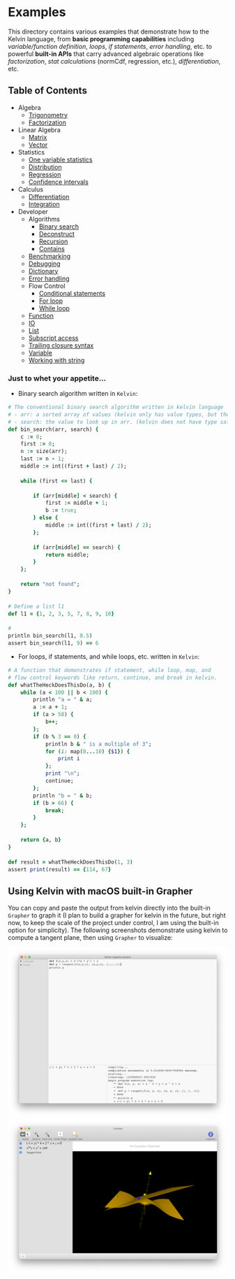 #  Examples
This directory contains various examples that demonstrate how to the Kelvin language, from **basic programming capabilities** including _variable/function definition_, _loops_, _if statements_, _error handling_, etc. to powerful **built-in APIs** that carry advanced algebraic operations like _factorization_, _stat calculations_ (normCdf, regression, etc.), _differentiation_, etc. 

## Table of Contents
- Algebra
    - [Trigonometry](/Examples/Algebra/Trigonometry)
    - [Factorization](/Examples/Algebra/Factorization)
- Linear Algebra
    - [Matrix](/Examples/Linear%20Algebra/Matrix)
    - [Vector](/Examples/Linear%20Algebra/Vector)
- Statistics
    - [One variable statistics](/Examples/Statistics/One%20Var)
    - [Distribution](/Examples/Statistics/Distribution)
    - [Regression](/Examples/Statistics/Regression)
    - [Confidence intervals](/Examples/Statistics/Confidence%20Interval)
- Calculus
    - [Differentiation](/Examples/Calculus/Differentiation)
    - [Integration](/Examples/Calculus/Integration)
- Developer
    - Algorithms
        - [Binary search](/Examples/Developer/Algorithms/Binary%20Search)
        - [Deconstruct](/Examples/Developer/Algorithms/Deconstruct)
        - [Recursion](/Examples/Developer/Algorithms/Recursion)
        - [Contains](/Examples/Developer/Algorithms/Contains)
    - [Benchmarking](/Examples/Developer/Benchmarking)
    - [Debugging](/Examples/Developer/Debugging/Stack%20Trace)
    - [Dictionary](/Examples/Developer/Dictionary)
    - [Error handling](/Examples/Developer/Error%20Handling)
    - Flow Control
        - [Conditional statements](/Examples/Developer/Float%20Control/Conditionals)
        - [For loop](/Examples/Developer/Flow%20Control/Loops/For%20Loop)
        - [While loop](/Examples/Developer/Flow%20Control/Loops/While%20Loop)
    - [Function](/Examples/Developer/Function)
    - [IO](/Examples/Developer/IO/IO)
    - [List](/Examples/Developer/List)
    - [Subscript access](/Examples/Developer/Subscript)
    - [Trailing closure syntax](/Examples/Developer/Trailing%20Closure)
    - [Variable](/Examples/Developer/Variable)
    - [Working with string](/Examples/Developer/String)
    
### Just to whet your appetite...

- Binary search algorithm written in `Kelvin`:

```ruby
# The conventional binary search algorithm written in kelvin language
# - arr: a sorted array of values (kelvin only has value types, but the inout modifier '&' makes up for it.)
# - search: the value to look up in arr. (kelvin does not have type safety, like js.)
def bin_search(arr, search) {
    c := 0;
    first := 0;
    n := size(arr);
    last := n - 1;
    middle := int((first + last) / 2);

    while (first <= last) {

        if (arr[middle] < search) {
            first := middle + 1;
            b := true;
        } else {
            middle := int((first + last) / 2);
        };

        if (arr[middle] == search) {
            return middle;
        } 
    };

    return "not found";
}

# Define a list l1
def l1 = {1, 2, 3, 5, 7, 8, 9, 10}

# 
println bin_search(l1, 8.5)
assert bin_search(l1, 9) == 6
```

- For loops, if statements, and while loops, etc. written in `Kelvin`:

```ruby
# A function that demonstrates if statement, while loop, map, and
# flow control keywords like return, continue, and break in kelvin.
def whatTheHeckDoesThisDo(a, b) {
    while (a < 100 || b < 100) {
        println "a = " & a;
        a := a + 1;
        if (a > 50) {
            b++;
        };
        if (b % 3 == 0) {
            println b & " is a multiple of 3";
            for (i: map(0...10) {$1}) {
                print i
            };
            print "\n";
            continue;
        };
        println "b = " & b;
        if (b > 66) {
            break;
        }
    };

    return {a, b}
}

def result = whatTheHeckDoesThisDo(1, 3)
assert print(result) == {114, 67}
```

## Using Kelvin with macOS built-in Grapher

You can copy and paste the output from kelvin directly into the built-in `Grapher` to graph it (I plan to build a grapher for kelvin in the future, but right now, to keep the scale of the project under control, I am using the built-in option for simplicity). The following screenshots demonstrate using kelvin to compute a tangent plane, then using `Grapher` to visualize:
    
![Kelvin](/Misc/Screenshots/tangent_plane_kelvin.png)
![Grapher](/Misc/Screenshots/tangent_plane_grapher.png)
